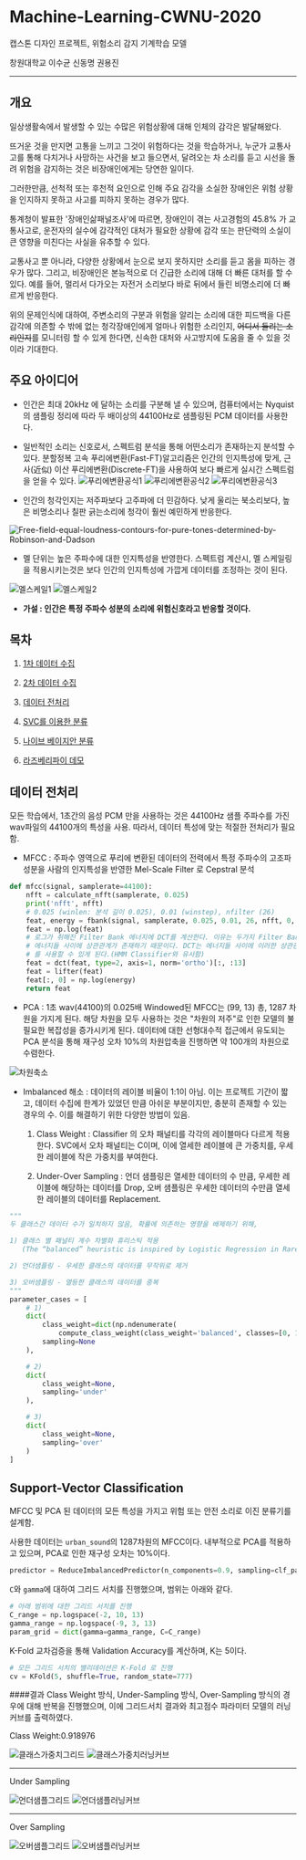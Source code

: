 # Machine-Learning-CWNU-2020
캡스톤 디자인 프로젝트, 위험소리 감지 기계학습 모델

창원대학교 이수균 신동명 권용진
***
## 개요
일상생활속에서 발생할 수 있는 수많은 위험상황에 대해 인체의 감각은 발달해왔다. 

뜨거운 것을 만지면 고통을 느끼고 그것이 위험하다는 것을 학습하거나, 누군가 교통사고를 통해 다치거나 사망하는 사건을 보고 들으면서, 
달려오는 차 소리를 듣고 시선을 돌려 위험을 감지하는 것은 비장애인에게는 당연한 일이다.

그러한만큼, 선척적 또는 후천적 요인으로 인해 주요 감각을 소실한 장애인은 위험 상황을 인지하지 못하고 사고를 피하지 못하는 경우가 많다. 

통계청이 발표한 '장애인삶패널조사'에 따르면, 장애인이 겪는 사고경험의 45.8% 가 교통사고로, 
운전자의 실수에 감각적인 대처가 필요한 상황에 감각 또는 판단력의 소실이 큰 영향을 미친다는 사실을 유추할 수 있다.

교통사고 뿐 아니라, 다양한 상황에서 눈으로 보지 못하지만 소리를 듣고 몸을 피하는 경우가 많다. 
그리고, 비장애인은 본능적으로 더 긴급한 소리에 대해 더 빠른 대처를 할 수 있다. 
예를 들어, 멀리서 다가오는 자전거 소리보다 바로 뒤에서 들린 비명소리에 더 빠르게 반응한다.

위의 문제인식에 대하여, 주변소리의 구분과 위험을 알리는 소리에 대한 피드백을 다른 감각에 의존할 수 밖에 없는 청각장애인에게 얼마나 위험한 소리인지, 
~~어디서 들리는 소리인지~~를 모니터링 할 수 있게 한다면, 신속한 대처와 사고방지에 도움을 줄 수 있을 것이라 기대한다.

## 주요 아이디어
* 인간은 최대 20kHz 에 달하는 소리를 구분해 낼 수 있으며, 
컴퓨터에서는 Nyquist의 샘플링 정리에 따라 두 배이상의 44100Hz로 샘플링된 PCM 데이터를 사용한다.

* 일반적인 소리는 신호로서, 스펙트럼 분석을 통해 어떤소리가 존재하는지 분석할 수 있다. 분할정복 고속 푸리에변환(Fast-FT)알고리즘은 인간의 인지특성에 맞게,
근사(近似) 이산 푸리에변환(Discrete-FT)을 사용하여 보다 빠르게 실시간 스펙트럼을 얻을 수 있다.
![푸리에변환공식1](https://wikimedia.org/api/rest_v1/media/math/render/svg/253f90a6b793c8fc0ba9e1ef927522dc25c70ac3)
![푸리에변환공식2](https://wikimedia.org/api/rest_v1/media/math/render/svg/bba090ede851d85ebb00cdc673577508a26c8606)
![푸리에변환공식3](https://wikimedia.org/api/rest_v1/media/math/render/svg/9af88a21f9f2a2626c6005f54a85ad8db7efee77)

* 인간의 청각인지는 저주파보다 고주파에 더 민감하다. 낮게 울리는 북소리보다, 높은 비명소리나 칠판 긁는소리에 청각이 훨씬 예민하게 반응한다.

![Free-field-equal-loudness-contours-for-pure-tones-determined-by-Robinson-and-Dadson](https://www.researchgate.net/profile/Scott_Sommerfeldt/publication/12083368/figure/fig1/AS:282318360072192@1444321351008/Free-field-equal-loudness-contours-for-pure-tones-determined-by-Robinson-and-Dadson-in.png)

* 멜 단위는 높은 주파수에 대한 인지특성을 반영한다. 
스펙트럼 계산시, 멜 스케일링을 적용시키는것은 보다 인간의 인지특성에 가깝게 데이터를 조정하는 것이 된다.

![멜스케일1](https://wikimedia.org/api/rest_v1/media/math/render/svg/2e8a48e66fa73f33901e824ceb1ad6009007ffda)
![멜스케일2](https://upload.wikimedia.org/wikipedia/commons/thumb/a/aa/Mel-Hz_plot.svg/900px-Mel-Hz_plot.svg.png)

* __가설 : 인간은 특정 주파수 성분의 소리에 위험신호라고 반응할 것이다.__


## 목차
1. [1차 데이터 수집](https://github.com/RandomlyChristen/Machine-Learning-CWNU-2020/tree/master/sound)

1. [2차 데이터 수집](https://github.com/RandomlyChristen/Machine-Learning-CWNU-2020/tree/master/urban_sound)

1. [데이터 전처리](#pre-process)

1. [SVC를 이용한 분류](#svc)

1. [나이브 베이지안 분류](https://github.com/RandomlyChristen/Machine-Learning-CWNU-2020)

1. [라즈베리파이 데모](https://github.com/RandomlyChristen/Machine-Learning-CWNU-2020)


<a id='pre-process'></a>
## 데이터 전처리
모든 학습에서, 1초간의 음성 PCM 만을 사용하는 것은 44100Hz 샘플 주파수를 가진 wav파일의 44100개의 특성을 사용.
따라서, 데이터 특성에 맞는 적절한 전처리가 필요함.

* MFCC : 주파수 영역으로 푸리에 변환된 데이터의 전력에서 특정 주파수의 고조파 성분을 사람의 인지특성을 반영한 Mel-Scale Filter
로 Cepstral 분석
```python
def mfcc(signal, samplerate=44100):
    nfft = calculate_nfft(samplerate, 0.025)
    print('nfft', nfft)
    # 0.025 (winlen: 분석 길이 0.025), 0.01 (winstep), nfilter (26)
    feat, energy = fbank(signal, samplerate, 0.025, 0.01, 26, nfft, 0, None, 0.97, lambda x: np.ones((x,)))
    feat = np.log(feat)
    # 로그가 취해진 Filter Bank 에너지에 DCT를 계산한다. 이유는 두가지 Filter Bank는 모두 Overlapping 되어 있기 때문에 Filter Bank
    # 에너지들 사이에 상관관계가 존재하기 때문이다. DCT는 에너지들 사이에 이러한 상관관계를 분리 해주는 역할을 하며, 따라서 Diagonal Covariance Matrice
    # 를 사용할 수 있게 된다.(HMM Classifier와 유사함)
    feat = dct(feat, type=2, axis=1, norm='ortho')[:, :13]
    feat = lifter(feat)
    feat[:, 0] = np.log(energy)
    return feat
```

* PCA : 1초 wav(44100)의 0.025배 Windowed된 MFCC는 (99, 13) 총, 1287 차원을 가지게 된다.
해당 차원을 모두 사용하는 것은 "차원의 저주"로 인한 모델의 불필요한 복잡성을 증가시키게 된다.
데이터에 대한 선형대수적 접근에서 유도되는 PCA 분석을 통해 재구성 오차 10%의 
차원압축을 진행하면 약 100개의 차원으로 수렴한다.

![차원축소](https://github.com/RandomlyChristen/Machine-Learning-CWNU-2020/blob/master/result_plot/reduce-svc/predict_result/0.png)

* Imbalanced 해소 : 데이터의 레이블 비율이 1:1이 아님. 이는 프로젝트 기간이 짧고, 데이터 수집에 한계가
있었던 만큼 아쉬운 부분이지만, 충분히 존재할 수 있는 경우의 수. 이를 해결하기 위한 다양한 방법이 있음. 

    1. Class Weight : Classifier 의 오차 패널티를 각각의 레이블마다 다르게 적용한다.
    SVC에서 오차 패널티는 C이며, 이에 열세한 레이블에 큰 가중치를, 우세한 레이블에 작은 가중치를 부여한다. 
    
    1. Under-Over Sampling : 언더 샘플링은 열세한 데이터의 수 만큼, 우세한 레이블에 해당하는 데이터를 Drop,
    오버 샘플링은 우세한 데이터의 수만큼 열세한 레이블의 데이터를 Replacement. 
    
```python
"""
두 클래스간 데이터 수가 일치하지 않음, 확률에 의존하는 영향을 배제하기 위해,

1) 클래스 별 패널티 계수 차별화 휴리스틱 적용
   (The “balanced” heuristic is inspired by Logistic Regression in Rare Events Data, King, Zen, 2001.)

2) 언더샘플링 - 우세한 클래스의 데이터를 무작위로 제거

3) 오버샘플링 - 열등한 클래스의 데이터를 중복
"""
parameter_cases = [
    # 1)
    dict(
        class_weight=dict(np.ndenumerate(
            compute_class_weight(class_weight='balanced', classes=[0, 1], y=y_origin))),
        sampling=None
    ),

    # 2)
    dict(
        class_weight=None,
        sampling='under'
    ),

    # 3)
    dict(
        class_weight=None,
        sampling='over'
    )
]
```


<a id='svc'></a>
## Support-Vector Classification
MFCC 및 PCA 된 데이터의 모든 특성을 가지고 위험 또는 안전 소리로 이진 분류기를 설계함.

사용한 데이터는 `urban_sound`의 1287차원의 MFCC이다. 내부적으로 PCA를 적용하고 있으며, PCA로 인한
재구성 오차는 10%이다.

```python
predictor = ReduceImbalancedPredictor(n_components=0.9, sampling=clf_params['sampling'], random_state=999)
``` 

`C`와 `gamma`에 대하여 그리드 서치를 진행했으며, 범위는 아래와 같다.
```python
# 아래 범위에 대한 그리드 서치를 진행
C_range = np.logspace(-2, 10, 13)
gamma_range = np.logspace(-9, 3, 13)
param_grid = dict(gamma=gamma_range, C=C_range)
```

K-Fold 교차검증을 통해 Validation Accuracy를 계산하며, K는 5이다.
```python
# 모든 그리드 서치의 밸리데이션은 K-Fold 로 진행
cv = KFold(5, shuffle=True, random_state=777)
``` 

####결과 
Class Weight 방식, Under-Sampling 방식, Over-Sampling 방식의 경우에 대해 반복을 진행했으며,
이에 그리드서치 결과와 최고점수 파라미터 모델의 러닝커브를 출력하였다.

Class Weight:0.918976

![클래스가중치그리드](https://github.com/RandomlyChristen/Machine-Learning-CWNU-2020/blob/master/result_plot/reduce-svc/grid-validation_weighted%40balanced-C%401.000000-gamma%400.001000-score%400.918976.png)
![클래스가중치러닝커브](https://github.com/RandomlyChristen/Machine-Learning-CWNU-2020/blob/master/result_plot/reduce-svc/learning-curve_weighted%40balanced-C%401.000000-gamma%400.001000-score%400.918976.png)

***

Under Sampling
 
![언더샘플그리드](https://github.com/RandomlyChristen/Machine-Learning-CWNU-2020/blob/master/result_plot/reduce-svc/grid-validation_weighted%40none-C%401.000000-gamma%400.001000-score%400.866984.png)
![언더샘플러닝커브](https://github.com/RandomlyChristen/Machine-Learning-CWNU-2020/blob/master/result_plot/reduce-svc/learning-curve_weighted%40none-C%401.000000-gamma%400.001000-score%400.866984.png)

***

Over Sampling

![오버샘플그리드](https://github.com/RandomlyChristen/Machine-Learning-CWNU-2020/blob/master/result_plot/reduce-svc/grid-validation_weighted%40none-C%4010.000000-gamma%400.001000-score%400.969781.png)
![오버샘플러닝커브](https://github.com/RandomlyChristen/Machine-Learning-CWNU-2020/blob/master/result_plot/reduce-svc/learning-curve_weighted%40none-C%4010.000000-gamma%400.001000-score%400.969781.png)
